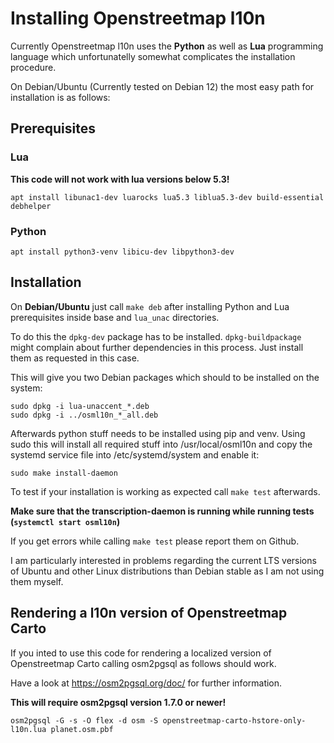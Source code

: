 # Installing Openstreetmap l10n

Currently Openstreetmap l10n uses the **Python** as well as **Lua**
programming language which unfortunatelly somewhat complicates the
installation procedure.

On Debian/Ubuntu (Currently tested on Debian 12) the most easy path for
installation is as follows:

## Prerequisites

### Lua

**This code will not work with lua versions below 5.3!**

```
apt install libunac1-dev luarocks lua5.3 liblua5.3-dev build-essential debhelper
```

### Python

```
apt install python3-venv libicu-dev libpython3-dev
```

## Installation

On **Debian/Ubuntu** just call ``make deb`` after installing Python and Lua
prerequisites inside base and ``lua_unac`` directories.

To do this the ``dpkg-dev`` package has to be installed.
``dpkg-buildpackage`` might complain about further dependencies in this
process. Just install them as requested in this case.

This will give you two Debian packages which should to be installed on the
system:

```
sudo dpkg -i lua-unaccent_*.deb
sudo dpkg -i ../osml10n_*_all.deb
```

Afterwards python stuff needs to be installed using pip and venv. Using sudo
this will install all required stuff into /usr/local/osml10n and copy the
systemd service file into /etc/systemd/system and enable it:


```
sudo make install-daemon
```

To test if your installation is working as expected call ``make test``
afterwards.

**Make sure that the transcription-daemon is running while running tests
(``systemctl start osml10n``)**

If you get errors while calling ``make test`` please report them on Github.

I am particularly interested in problems regarding the current LTS versions
of Ubuntu and other Linux distributions than Debian stable as I am not using
them myself.

## Rendering a l10n version of Openstreetmap Carto

If you inted to use this code for rendering a localized version of Openstreetmap Carto
calling osm2pgsql as follows should work.

Have a look at https://osm2pgsql.org/doc/ for further information.

**This will require osm2pgsql version 1.7.0 or newer!**

```
osm2pgsql -G -s -O flex -d osm -S openstreetmap-carto-hstore-only-l10n.lua planet.osm.pbf
```
